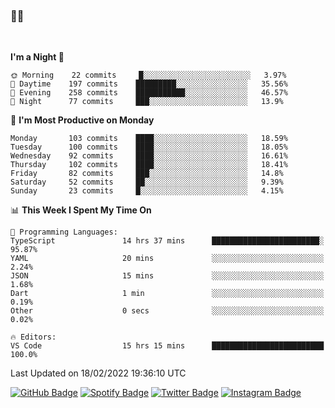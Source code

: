 ### 🤙🍺

<!-- <a href="https://github-readme-stats.vercel.app/api?username=hzak2xx&count_private=true&show_icons=true&theme=dracula">
  <img align="center" src="https://github-readme-stats.vercel.app/api?username=hzak2xx&count_private=true&show_icons=true&theme=dracula" />
</a>
</br> -->
</br>

<!--START_SECTION:waka-->
**I'm a Night 🦉** 

```text
🌞 Morning    22 commits     █░░░░░░░░░░░░░░░░░░░░░░░░   3.97% 
🌆 Daytime    197 commits    █████████░░░░░░░░░░░░░░░░   35.56% 
🌃 Evening    258 commits    ███████████░░░░░░░░░░░░░░   46.57% 
🌙 Night      77 commits     ███░░░░░░░░░░░░░░░░░░░░░░   13.9%

```
📅 **I'm Most Productive on Monday** 

```text
Monday       103 commits    ████░░░░░░░░░░░░░░░░░░░░░   18.59% 
Tuesday      100 commits    ████░░░░░░░░░░░░░░░░░░░░░   18.05% 
Wednesday    92 commits     ████░░░░░░░░░░░░░░░░░░░░░   16.61% 
Thursday     102 commits    ████░░░░░░░░░░░░░░░░░░░░░   18.41% 
Friday       82 commits     ███░░░░░░░░░░░░░░░░░░░░░░   14.8% 
Saturday     52 commits     ██░░░░░░░░░░░░░░░░░░░░░░░   9.39% 
Sunday       23 commits     █░░░░░░░░░░░░░░░░░░░░░░░░   4.15%

```


📊 **This Week I Spent My Time On** 

```text
💬 Programming Languages: 
TypeScript               14 hrs 37 mins      ████████████████████████░   95.87% 
YAML                     20 mins             ░░░░░░░░░░░░░░░░░░░░░░░░░   2.24% 
JSON                     15 mins             ░░░░░░░░░░░░░░░░░░░░░░░░░   1.68% 
Dart                     1 min               ░░░░░░░░░░░░░░░░░░░░░░░░░   0.19% 
Other                    0 secs              ░░░░░░░░░░░░░░░░░░░░░░░░░   0.02%

🔥 Editors: 
VS Code                  15 hrs 15 mins      █████████████████████████   100.0%

```


 Last Updated on 18/02/2022 19:36:10 UTC
<!--END_SECTION:waka-->

[![GitHub Badge](https://img.shields.io/badge/GitHub-100000?style=for-the-badge&logo=github&logoColor=white)](https://github.com/hzak2xx)
[![Spotify Badge](https://img.shields.io/badge/Spotify-1ED760?&style=for-the-badge&logo=spotify&logoColor=white)](https://open.spotify.com/user/uf90s6sbbh75a1mt44clkhkvf)
[![Twitter Badge](https://img.shields.io/badge/Twitter-1DA1F2?style=for-the-badge&logo=twitter&logoColor=white)](https://twitter.com/hzak2xx)
[![Instagram Badge](https://img.shields.io/badge/Instagram-E4405F?style=for-the-badge&logo=instagram&logoColor=white)](https://www.instagram.com/hzak2xx/)
